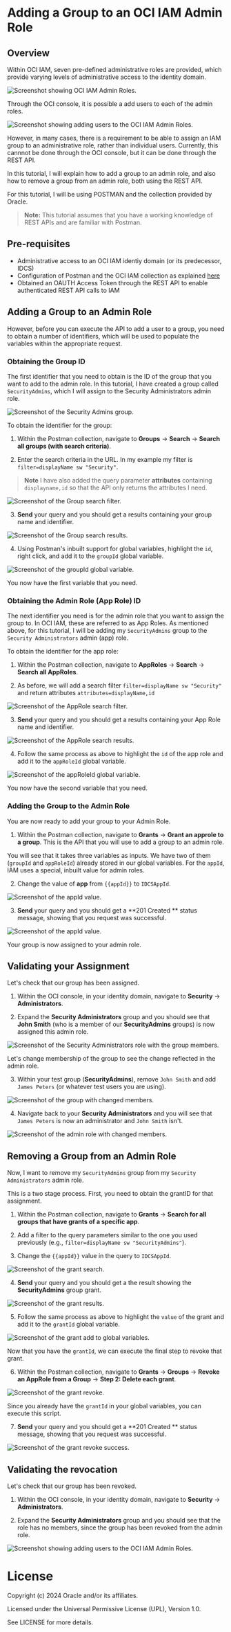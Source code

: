 # Adding a Group to an OCI IAM Admin Role

## Overview

Within OCI IAM, seven pre-defined administrative roles are provided, which provide varying levels of administrative access to the identity domain.

![Screenshot showing OCI IAM Admin Roles.](images/iam-admin-roles-summary.png "Screenshot showing OCI IAM Admin Roles.")

Through the OCI console, it is possible a add users to each of the admin roles.

![Screenshot showing adding users to the OCI IAM Admin Roles.](images/iam-admin-roles-adding-summary.png "Screenshot showing adding users to the OCI IAM Admin Roles.")

However, in many cases, there is a requirement to be able to assign an IAM group to an administrative role, rather than individual users. Currently, this cannnot be done through the OCI console, but it can be done through the REST API.

In this tutorial, I will explain how to add a group to an admin role, and also how to remove a group from an admin role, both using the REST API.

For this tutorial, I will be using POSTMAN and the collection provided by Oracle. 

> **Note:** This tutorial assumes that you have a working knowledge of REST APIs and are familiar with Postman.

## Pre-requisites

- Administrative access to an OCI IAM identiy domain (or its predecessor, IDCS)
- Configuration of Postman and the OCI IAM collection as explained [here](https://www.oracle.com/webfolder/technetwork/tutorials/obe/cloud/idcs/idcs_rest_postman_obe/rest_postman.html)
- Obtained an OAUTH Access Token through the REST API to enable authenticated REST API calls to IAM

## Adding a Group to an Admin Role

However, before you can execute the API to add a user to a group, you need to obtain a number of identifiers, which will be used to populate the variables within the appropriate request.

### Obtaining the Group ID

The first identifier that you need to obtain is the ID of the group that you want to add to the admin role. In this tutorial, I have created a group called `SecurityAdmins`, which I will assign to the Security Administrators admin role.

![Screenshot of the Security Admins group.](images/iam-securityadmins-users.png "Screenshot of the Security Admins group.")

To obtain the identifier for the group:

1. Within the Postman collection, navigate to **Groups** -> **Search** -> **Search all groups (with search criteria)**.

2. Enter the search criteria in the URL. In my example my filter is `filter=displayName sw "Security"`.

> **Note** I have also added the query parameter **attributes** containing `displayname,id` so that the API only returns the attributes I need.

![Screenshot of the Group search filter.](images/postman-group-search-filter.png "Screenshot of the Group search filter.")

3. **Send** your query and you should get a results containing your group name and identifier.

![Screenshot of the Group search results.](images/postman-group-search-results.png "Screenshot of the Group search results.")

4. Using Postman's inbuilt support for global variables, highlight the `id`, right click, and add it to the `groupId` global variable.

![Screenshot of the groupId global variable.](images/postman-group-id-add-to-global.png "Screenshot of the groupId global variable.")

You now have the first variable that you need.

### Obtaining the Admin Role (App Role) ID

The next identifier you need is for the admin role that you want to assign the group to. In OCI IAM, these are referred to as App Roles. As mentioned above, for this tutorial, I will be adding my `SecurityAdmins` group to the `Security Administrators` admin (app) role.

To obtain the identifier for the app role:

1. Within the Postman collection, navigate to **AppRoles** -> **Search** -> **Search all AppRoles**.

2. As before, we will add a search filter `filter=displayName sw "Security"` and return attributes `attributes=displayName,id`

![Screenshot of the AppRole search filter.](images/postman-approle-search-filter.png "Screenshot of the AppRole search filter.")

3. **Send** your query and you should get a results containing your App Role name and identifier.

![Screenshot of the AppRole search results.](images/postman-approle-search-results.png "Screenshot of the AppRole search results.")

4. Follow the same process as above to highlight the `id` of the app role and add it to the `appRoleId` global variable.

![Screenshot of the appRoleId global variable.](images/postman-approle-id-add-to-global.png "Screenshot of the appRoleId global variable.")

You now have the second variable that you need.

### Adding the Group to the Admin Role

You are now ready to add your group to your Admin Role.
 
1. Within the Postman collection, navigate to **Grants** -> **Grant an approle to a group**. This is the API that you will use to add a group to an admin role.

You will see that it takes three variables as inputs. We have two of them (`groupId` and `appRoleId`) already stored in our global variables. For the `appId`, IAM uses a special, inbuilt value for admin roles.

2. Change the value of **app** from `{{appId}}` to `IDCSAppId`.

![Screenshot of the appId value.](images/postman-grant-send.png "Screenshot of the appId value.")

3. **Send** your query and you should get a **201 Created ** status message, showing that you request was successful.

![Screenshot of the appId value.](images/postman-grant-201.png "Screenshot of the appId value.")

Your group is now assigned to your admin role.

## Validating your Assignment

Let's check that our group has been assigned.

1. Within the OCI console, in your identity domain, navigate to **Security** -> **Administrators**.

2. Expand the **Security Administrators** group and you should see that **John Smith** (who is a member of our **SecurityAdmins** groups) is now assigned this admin role.

![Screenshot of the Security Administrators role with the group members.](images/iam-admin-role-group-added-members.png "Screenshot of the Security Administrators role with the group members.")

Let's change membership of the group to see the change reflected in the admin role.

3. Within your test group (**SecurityAdmins**), remove `John Smith` and add `James Peters` (or whatever test users you are using).

![Screenshot of the group with changed members.](images/iam-group-change.png "Screenshot of the group with changed members.")

4. Navigate back to your **Security Administrators** and you will see that `James Peters` is now an administrator and `John Smith` isn't.

![Screenshot of the admin role with changed members.](images/iam-securityadmin-role-change.png "Screenshot of the admin role with changed members.")

## Removing a Group from an Admin Role

Now, I want to remove my `SecurityAdmins` group from my `Security Administrators` admin role.

This is a two stage process. First, you need to obtain the grantID for that assignment.

1. Within the Postman collection, navigate to **Grants** -> **Search for all groups that have grants of a specific app**.

2. Add a filter to the query parameters similar to the one you used previously (e.g., `filter=displayName sw "SecurityAdmins"`).

3. Change the `{{appId}}` value in the query to `IDCSAppId`.

![Screenshot of the grant search.](images/postman-grants-search-filter.png "Screenshot of the grant search.")

4. **Send** your query and you should get a the result showing the **SecurityAdmins** group grant.

![Screenshot of the grant results.](images/postman-grants-search-results.png "Screenshot of the grant results.")

5. Follow the same process as above to highlight the `value` of the grant and add it to the `grantId` global variable.

![Screenshot of the grant add to global variables.](images/postman-grant-id-add-to-global.png "Screenshot of the grant add to global variables.")

Now that you have the `grantId`, we can execute the final step to revoke that grant.

6. Within the Postman collection, navigate to **Grants** -> **Groups** -> **Revoke an AppRole from a Group** -> **Step 2: Delete each grant**.

![Screenshot of the grant revoke.](images/postman-delete-grant-query.png "Screenshot of the grant revoke.")

Since you already have the `grantId` in your global variables, you can execute this script.

7. **Send** your query and you should get a **201 Created ** status message, showing that you request was successful. 

![Screenshot of the grant revoke success.](images/postman-delete-grant-success.png "Screenshot of the grant revoke success.")

## Validating the revocation

Let's check that our group has been revoked.

1. Within the OCI console, in your identity domain, navigate to **Security** -> **Administrators**.

2. Expand the **Security Administrators** group and you should see that the role has no members, since the group has been revoked from the admin role.

![Screenshot showing adding users to the OCI IAM Admin Roles.](images/iam-admin-roles-adding-summary.png "Screenshot showing adding users to the OCI IAM Admin Roles.")

# License

Copyright (c) 2024 Oracle and/or its affiliates.

Licensed under the Universal Permissive License (UPL), Version 1.0.

See LICENSE for more details.